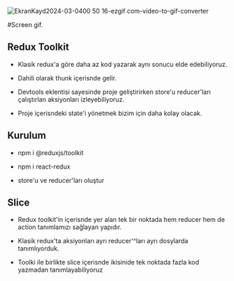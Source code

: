
![EkranKayd2024-03-0400 50 16-ezgif com-video-to-gif-converter](https://github.com/1989zlm/Redux-Toolkit-Job-app/assets/146070651/602c9724-ac76-4be2-8647-b80d5d2137e2)

#Screen gif.





## Redux Toolkit

- Klasik redux'a göre daha az kod yazarak aynı sonucu elde edebiliyoruz.

- Dahili olarak thunk içerisnde gelir.

- Devtools eklentisi sayesinde proje geliştirirken store'u reducer'ları çalıştırlan aksiyonları izleyebiliyoruz.

- Proje içerisndeki state'i yönetmek bizim için daha kolay olacak.

## Kurulum

- npm i @reduxjs/toolkit

- npm i react-redux

- store'u ve reducer'ları oluştur

## Slice

- Redux toolkit'in içerisnde yer alan tek bir noktada hem reducer hem de action tanımlamızı sağlayan yapıdır.

- Klasik redux'ta aksiyonları ayrı reducer'^ları ayrı dosylarda tanımlıyorduk.

- Toolki ile birlikte slice içerisnde ikisinide tek noktada fazla kod yazmadan tanımlayabiliyoruz
